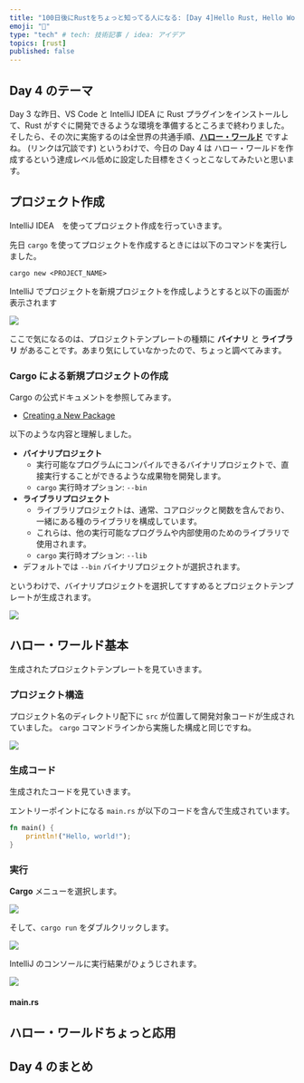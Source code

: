 ```yaml
---
title: "100日後にRustをちょっと知ってる人になる: [Day 4]Hello Rust, Hello World"
emoji: "🦀"
type: "tech" # tech: 技術記事 / idea: アイデア
topics: [rust]
published: false
---
```


## Day 4 のテーマ

Day 3 な昨日、VS Code と IntelliJ IDEA に Rust プラグインをインストールして、Rust がすぐに開発できるような環境を準備するところまで終わりました。
そしたら、その次に実施するのは全世界の共通手順、**[ハロー・ワールド](https://hello-world-movie.com/)** ですよね。
(リンクは冗談です)
というわけで、今日の Day 4 は ハロー・ワールドを作成するという達成レベル低めに設定した目標をさくっとこなしてみたいと思います。

## プロジェクト作成

IntelliJ IDEA　を使ってプロジェクト作成を行っていきます。

先日 `cargo` を使ってプロジェクトを作成するときには以下のコマンドを実行しました。

```shell
cargo new <PROJECT_NAME>
```

IntelliJ でプロジェクトを新規プロジェクトを作成しようとすると以下の画面が表示されます

![](https://storage.googleapis.com/zenn-user-upload/450b01967ccf-20220826.png)

ここで気になるのは、プロジェクトテンプレートの種類に **バイナリ** と **ライブラリ** があることです。あまり気にしていなかったので、ちょっと調べてみます。

### Cargo による新規プロジェクトの作成

Cargo の公式ドキュメントを参照してみます。

- [Creating a New Package](https://doc.rust-lang.org/cargo/guide/creating-a-new-project.html)

以下のような内容と理解しました。

- **バイナリプロジェクト**
  - 実行可能なプログラムにコンパイルできるバイナリプロジェクトで、直接実行することができるような成果物を開発します。
  - `cargo` 実行時オプション: `--bin`
- **ライブラリプロジェクト**
  - ライブラリプロジェクトは、通常、コアロジックと関数を含んでおり、一緒にある種のライブラリを構成しています。
  - これらは、他の実行可能なプログラムや内部使用のためのライブラリで使用されます。
  - `cargo` 実行時オプション: `--lib`
- デフォルトでは `--bin` バイナリプロジェクトが選択されます。

というわけで、バイナリプロジェクトを選択してすすめるとプロジェクトテンプレートが生成されます。

![](https://storage.googleapis.com/zenn-user-upload/3da9d6f83d39-20220826.png)

## ハロー・ワールド基本

生成されたプロジェクトテンプレートを見ていきます。

### プロジェクト構造

プロジェクト名のディレクトリ配下に `src` が位置して開発対象コードが生成されていました。
`cargo` コマンドラインから実施した構成と同じですね。

![](https://storage.googleapis.com/zenn-user-upload/0de68971f300-20220826.png)

### 生成コード

生成されたコードを見ていきます。

エントリーポイントになる `main.rs` が以下のコードを含んで生成されています。

```rust
fn main() {
    println!("Hello, world!");
}
```

### 実行

**Cargo** メニューを選択します。

![](https://storage.googleapis.com/zenn-user-upload/6ace46a6b13b-20220826.png)

そして、`cargo run` をダブルクリックします。

![](https://storage.googleapis.com/zenn-user-upload/b401ce32f59e-20220826.png)

IntelliJ のコンソールに実行結果がひょうじされます。

![](https://storage.googleapis.com/zenn-user-upload/a5b99ef9b693-20220826.png)

#### main.rs



## ハロー・ワールドちょっと応用

## Day 4 のまとめ
